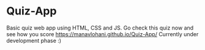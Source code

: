 # Quiz-App
Basic quiz web app using HTML, CSS and JS.
Go check this quiz now and see how you score https://manavlohani.github.io/Quiz-App/
Currently under development phase :)
